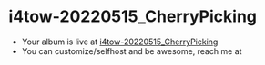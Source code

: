 # i4tow-20220515_CherryPicking
- Your album is live at [i4tow-20220515_CherryPicking](https://rathnasorg.github.io/i4tow/a/i4tow-20220515_CherryPicking/0/d750rw.github.io)
- You can customize/selfhost and be awesome, reach me at 
